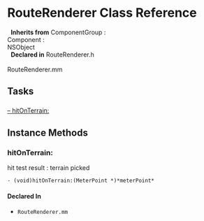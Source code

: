 # RouteRenderer Class Reference

&nbsp;&nbsp;**Inherits from** ComponentGroup :   
Component :   
NSObject  
&nbsp;&nbsp;**Declared in** RouteRenderer.h<br />  
RouteRenderer.mm  

## Tasks

### 

[&ndash;&nbsp;hitOnTerrain:](#//api/name/hitOnTerrain:)  

<a title="Instance Methods" name="instance_methods"></a>
## Instance Methods

<a name="//api/name/hitOnTerrain:" title="hitOnTerrain:"></a>
### hitOnTerrain:

hit test result : terrain picked

`- (void)hitOnTerrain:(MeterPoint *)*meterPoint*`

#### Declared In
* `RouteRenderer.mm`

